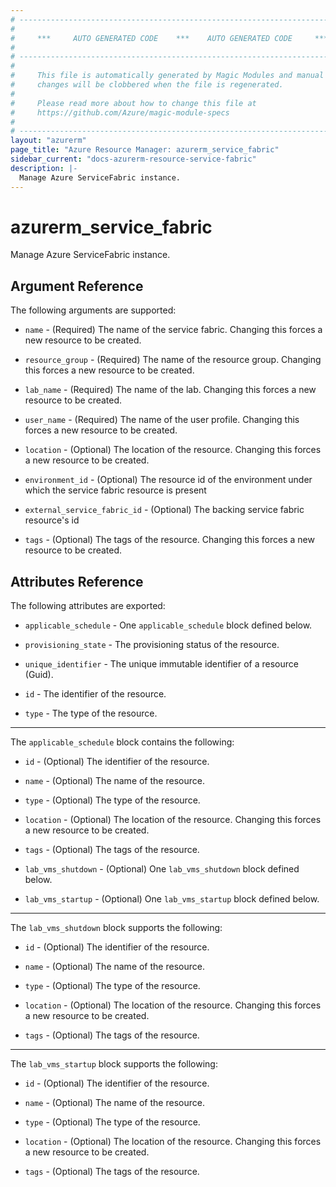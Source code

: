```yaml
---
# ----------------------------------------------------------------------------
#
#     ***     AUTO GENERATED CODE    ***    AUTO GENERATED CODE     ***
#
# ----------------------------------------------------------------------------
#
#     This file is automatically generated by Magic Modules and manual
#     changes will be clobbered when the file is regenerated.
#
#     Please read more about how to change this file at
#     https://github.com/Azure/magic-module-specs
#
# ----------------------------------------------------------------------------
layout: "azurerm"
page_title: "Azure Resource Manager: azurerm_service_fabric"
sidebar_current: "docs-azurerm-resource-service-fabric"
description: |-
  Manage Azure ServiceFabric instance.
---
```


# azurerm_service_fabric

Manage Azure ServiceFabric instance.


## Argument Reference

The following arguments are supported:

* `name` - (Required) The name of the service fabric. Changing this forces a new resource to be created.

* `resource_group` - (Required) The name of the resource group. Changing this forces a new resource to be created.

* `lab_name` - (Required) The name of the lab. Changing this forces a new resource to be created.

* `user_name` - (Required) The name of the user profile. Changing this forces a new resource to be created.

* `location` - (Optional) The location of the resource. Changing this forces a new resource to be created.

* `environment_id` - (Optional) The resource id of the environment under which the service fabric resource is present

* `external_service_fabric_id` - (Optional) The backing service fabric resource's id

* `tags` - (Optional) The tags of the resource. Changing this forces a new resource to be created.

## Attributes Reference

The following attributes are exported:

* `applicable_schedule` - One `applicable_schedule` block defined below.

* `provisioning_state` - The provisioning status of the resource.

* `unique_identifier` - The unique immutable identifier of a resource (Guid).

* `id` - The identifier of the resource.

* `type` - The type of the resource.


---

The `applicable_schedule` block contains the following:

* `id` - (Optional) The identifier of the resource.

* `name` - (Optional) The name of the resource.

* `type` - (Optional) The type of the resource.

* `location` - (Optional) The location of the resource. Changing this forces a new resource to be created.

* `tags` - (Optional) The tags of the resource.

* `lab_vms_shutdown` - (Optional) One `lab_vms_shutdown` block defined below.

* `lab_vms_startup` - (Optional) One `lab_vms_startup` block defined below.


---

The `lab_vms_shutdown` block supports the following:

* `id` - (Optional) The identifier of the resource.

* `name` - (Optional) The name of the resource.

* `type` - (Optional) The type of the resource.

* `location` - (Optional) The location of the resource. Changing this forces a new resource to be created.

* `tags` - (Optional) The tags of the resource.

---

The `lab_vms_startup` block supports the following:

* `id` - (Optional) The identifier of the resource.

* `name` - (Optional) The name of the resource.

* `type` - (Optional) The type of the resource.

* `location` - (Optional) The location of the resource. Changing this forces a new resource to be created.

* `tags` - (Optional) The tags of the resource.
